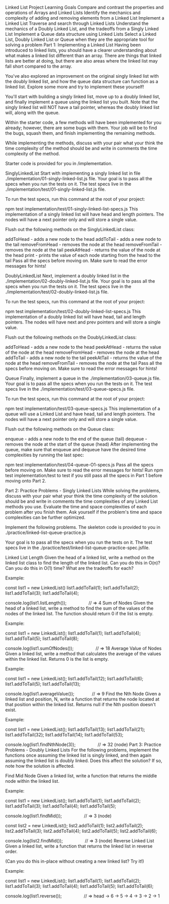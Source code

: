 Linked List Project
Learning Goals
Compare and contrast the properties and operations of Arrays and Linked Lists
Identify the mechanics and complexity of adding and removing elements from a Linked List
Implement a Linked List
Traverse and search through Linked Lists
Understand the mechanics of a Doubly Linked List, and the tradeoffs from a Singly Linked List
Implement a Queue data structure using Linked Lists
Select a Linked List, Doubly Linked List or Queue when they are the appropriate tool for solving a problem
Part 1: Implementing a Linked List
Having been introduced to linked lists, you should have a clearer understanding about what makes a linked list different than an array. There are things that linked lists are better at doing, but there are also areas where the linked list may fall short compared to the array.

You've also explored an improvement on the original singly linked list with the doubly linked list, and how the queue data structure can function as a linked list. Explore some more and try to implement these yourself!

You'll start with building a singly linked list, move up to a doubly linked list, and finally implement a queue using the linked list you built. Note that the singly linked list will NOT have a tail pointer, whereas the doubly linked list will, along with the queue.

Within the starter code, a few methods will have been implemented for you already; however, there are some bugs with them. Your job will be to find the bugs, squash them, and finish implementing the remaining methods.

While implementing the methods, discuss with your pair what your think the time complexity of the method should be and write in comments the time complexity of the method.

Starter code is provided for you in /implementation.

SinglyLinkedList
Start with implementing a singly linked list in file ./implementation/01-singly-linked-list.js file. Your goal is to pass all the specs when you run the tests on it. The test specs live in the ./implementation/test/01-singly-linked-list.js file.

To run the test specs, run this command at the root of your project:

npm test implementation/test/01-singly-linked-list-specs.js
This implementation of a singly linked list will have head and length pointers. The nodes will have a next pointer only and will store a single value.

Flush out the following methods on the SinglyLinkedList class:

addToHead - adds a new node to the head
addToTail - adds a new node to the tail
removeFromHead - removes the node at the head
removeFromTail - removes the node at the tail
peekAtHead - returns the value of the node at the head
print - prints the value of each node starting from the head to the tail
Pass all the specs before moving on. Make sure to read the error messages for hints!

DoublyLinkedList
Next, implement a doubly linked list in the ./implementation/02-doubly-linked-list.js file. Your goal is to pass all the specs when you run the tests on it. The test specs live in the ./implementation/test/02-doubly-linked-list.js file.

To run the test specs, run this command at the root of your project:

npm test implementation/test/02-doubly-linked-list-specs.js
This implementation of a doubly linked list will have head, tail and length pointers. The nodes will have next and prev pointers and will store a single value.

Flush out the following methods on the DoublyLinkedList class:

addToHead - adds a new node to the head
peekAtHead - returns the value of the node at the head
removeFromHead - removes the node at the head
addToTail - adds a new node to the tail
peekAtTail - returns the value of the node at the head
removeFromTail - removes the node at the tail
Pass all the specs before moving on. Make sure to read the error messages for hints!

Queue
Finally, implement a queue in the ./implementation/03-queue.js file. Your goal is to pass all the specs when you run the tests on it. The test specs live in the ./implementation/test/03-queue-specs.js file.

To run the test specs, run this command at the root of your project:

npm test implementation/test/03-queue-specs.js
This implementation of a queue will use a Linked List and have head, tail and length pointers. The nodes will have a next pointer only and will store a single value.

Flush out the following methods on the Queue class:

enqueue - adds a new node to the end of the queue (tail)
dequeue - removes the node at the start of the queue (head)
After implementing the queue, make sure that enqueue and dequeue have the desired time complexities by running the last spec:

npm test implementation/test/04-queue-O1-specs.js
Pass all the specs before moving on. Make sure to read the error messages for hints! Run npm test implementation/test to test if you still pass all the specs in Part 1 before moving onto Part 2.

Part 2: Practice Problems - Singly Linked Lists
While solving the problems, discuss with your pair what your think the time complexity of the solution should be and write in comments the time complexities of any Linked List methods you use. Evaluate the time and space complexities of each problem after you finish them. Ask yourself if the problem's time and space complexities can be further optimized.

Implement the following problems. The skeleton code is provided to you in ./practice/linked-list-queue-practice.js

Your goal is to pass all the specs when you run the tests on it. The test specs live in the ./practice/test/linked-list-queue-practice-spec.jsfile.

Linked List Length
Given the head of a linked list, write a method on the linked list class to find the length of the linked list. Can you do this in O(n)? Can you do this in O(1) time? What are the tradeoffs for each?

Example:

const list1 = new LinkedList()
list1.addToTail(1);
list1.addToTail(2);
list1.addToTail(3);
list1.addToTail(4);

console.log(list1.listLength());     // => 4
Sum of Nodes
Given the head of a linked list, write a method to find the sum of the values of the nodes of the linked list. The function should return 0 if the list is empty.

Example:

const list1 = new LinkedList();
list1.addToTail(1);
list1.addToTail(4);
list1.addToTail(5);
list1.addToTail(8);

console.log(list1.sumOfNodes());     // => 18
Average Value of Nodes
Given a linked list, write a method that calculates the average of the values within the linked list. Returns 0 is the list is empty.

Example:

const list1 = new LinkedList();
list1.addToTail(12);
list1.addToTail(6);
list1.addToTail(5);
list1.addToTail(13);

console.log(list1.averageValue());    // => 9
Find the Nth Node
Given a linked list and position, N, write a function that returns the node located at that position within the linked list. Returns null if the Nth position doesn't exist.

Example:

const list1 = new LinkedList();
list1.addToTail(13);
list1.addToTail(21);
list1.addToTail(32);
list1.addToTail(14);
list1.addToTail(53);

console.log(list1.findNthNode(3));     // => 32 (node)
Part 3: Practice Problems - Doubly Linked Lists
For the following problems, implement the functions once assuming the linked list is singly linked, and then again assuming the linked list is doubly linked. Does this affect the solution? If so, note how the solution is affected.

Find Mid Node
Given a linked list, write a function that returns the middle node within the linked list.

Example:

const list1 = new LinkedList();
list1.addToTail(1);
list1.addToTail(2);
list1.addToTail(3);
list1.addToTail(4);
list1.addToTail(5);

console.log(list1.findMid());     // => 3 (node)

const list2 = new LinkedList();
list2.addToTail(1);
list2.addToTail(2);
list2.addToTail(3);
list2.addToTail(4);
list2.addToTail(5);
list2.addToTail(6);

console.log(list2.findMid());     // => 3 (node)
Reverse Linked List
Given a linked list, write a function that returns the linked list in reverse order.

(Can you do this in-place without creating a new linked list? Try it!)

Example:

const list1 = new LinkedList();
list1.addToTail(1);
list1.addToTail(2);
list1.addToTail(3);
list1.addToTail(4);
list1.addToTail(5);
list1.addToTail(6);

console.log(list1.reverse());     // => head -> 6 -> 5 -> 4 -> 3 -> 2 -> 1
